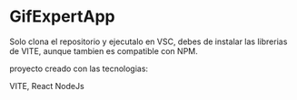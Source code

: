 # GifExpertApp

Solo clona el repositorio y ejecutalo en VSC, debes de instalar las librerias de VITE, aunque tambien es compatible con NPM.

proyecto creado con las tecnologias:

VITE,
React
NodeJs
